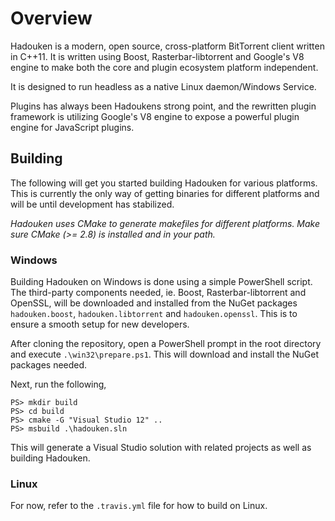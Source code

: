# Overview

Hadouken is a modern, open source, cross-platform BitTorrent client written in C++11. It is written using Boost, Rasterbar-libtorrent and Google's V8 engine to make both the core and plugin ecosystem platform independent.

It is designed to run headless as a native Linux daemon/Windows Service.

Plugins has always been Hadoukens strong point, and the rewritten plugin framework is utilizing Google's V8 engine to expose a powerful plugin engine for JavaScript plugins.

## Building

The following will get you started building Hadouken for various platforms. This is currently the only way of getting binaries for different platforms and will be until development has stabilized.

*Hadouken uses CMake to generate makefiles for different platforms. Make sure CMake (>= 2.8) is installed and in your path.*

### Windows

Building Hadouken on Windows is done using a simple PowerShell script. The third-party components needed, ie. Boost, Rasterbar-libtorrent and OpenSSL, will be downloaded and installed from the NuGet packages `hadouken.boost`, `hadouken.libtorrent` and `hadouken.openssl`. This is to ensure a smooth setup for new developers.

After cloning the repository, open a PowerShell prompt in the root directory and execute `.\win32\prepare.ps1`. This will download and install the NuGet packages needed.

Next, run the following,

```posh
PS> mkdir build
PS> cd build
PS> cmake -G "Visual Studio 12" ..
PS> msbuild .\hadouken.sln
```

This will generate a Visual Studio solution with related projects as well as building Hadouken.

### Linux

For now, refer to the `.travis.yml` file for how to build on Linux.
